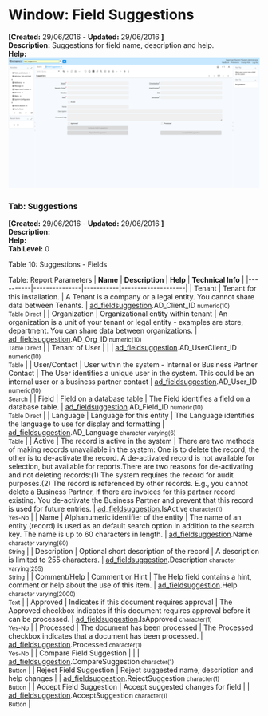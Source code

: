 # Window: Field Suggestions

**[Created:** 29/06/2016 - **Updated:** 29/06/2016 **]**  
**Description:** Suggestions for field name, description and help.  
**Help:**   
![](/img/docs/manual/FieldSuggestions-Window_iDempiere_v12.0.0.png)

### Tab: Suggestions

**[Created:** 29/06/2016 - **Updated:** 29/06/2016 **]**   
**Description:**   
**Help:**   
**Tab Level:** 0

Table 10: Suggestions - Fields 

Table: Report Parameters
| **Name** | **Description** | **Help** | **Technical Info** |
|----------|---------------|-----------|--------------------|
| Tenant | Tenant for this installation. | A Tenant is a company or a legal entity. You cannot share data between Tenants. | [ad_fieldsuggestion](https://idempiere-schemaspy.muriloht.com/adempiere/tables/ad_fieldsuggestion.html).AD_Client_ID<small> numeric(10) <br/> Table Direct</small> | 
| Organization | Organizational entity within tenant | An organization is a unit of your tenant or legal entity - examples are store, department. You can share data between organizations. | [ad_fieldsuggestion](https://idempiere-schemaspy.muriloht.com/adempiere/tables/ad_fieldsuggestion.html).AD_Org_ID<small> numeric(10) <br/> Table Direct</small> | 
| Tenant of User |  |  | [ad_fieldsuggestion](https://idempiere-schemaspy.muriloht.com/adempiere/tables/ad_fieldsuggestion.html).AD_UserClient_ID<small> numeric(10) <br/> Table</small> | 
| User/Contact | User within the system - Internal or Business Partner Contact | The User identifies a unique user in the system. This could be an internal user or a business partner contact | [ad_fieldsuggestion](https://idempiere-schemaspy.muriloht.com/adempiere/tables/ad_fieldsuggestion.html).AD_User_ID<small> numeric(10) <br/> Search</small> | 
| Field | Field on a database table | The Field identifies a field on a database table. | [ad_fieldsuggestion](https://idempiere-schemaspy.muriloht.com/adempiere/tables/ad_fieldsuggestion.html).AD_Field_ID<small> numeric(10) <br/> Table Direct</small> | 
| Language | Language for this entity | The Language identifies the language to use for display and formatting | [ad_fieldsuggestion](https://idempiere-schemaspy.muriloht.com/adempiere/tables/ad_fieldsuggestion.html).AD_Language<small> character varying(6) <br/> Table</small> | 
| Active | The record is active in the system | There are two methods of making records unavailable in the system: One is to delete the record, the other is to de-activate the record. A de-activated record is not available for selection, but available for reports.There are two reasons for de-activating and not deleting records:(1) The system requires the record for audit purposes.(2) The record is referenced by other records. E.g., you cannot delete a Business Partner, if there are invoices for this partner record existing. You de-activate the Business Partner and prevent that this record is used for future entries. | [ad_fieldsuggestion](https://idempiere-schemaspy.muriloht.com/adempiere/tables/ad_fieldsuggestion.html).IsActive<small> character(1) <br/> Yes-No</small> | 
| Name | Alphanumeric identifier of the entity | The name of an entity (record) is used as an default search option in addition to the search key. The name is up to 60 characters in length. | [ad_fieldsuggestion](https://idempiere-schemaspy.muriloht.com/adempiere/tables/ad_fieldsuggestion.html).Name<small> character varying(60) <br/> String</small> | 
| Description | Optional short description of the record | A description is limited to 255 characters. | [ad_fieldsuggestion](https://idempiere-schemaspy.muriloht.com/adempiere/tables/ad_fieldsuggestion.html).Description<small> character varying(255) <br/> String</small> | 
| Comment/Help | Comment or Hint | The Help field contains a hint, comment or help about the use of this item. | [ad_fieldsuggestion](https://idempiere-schemaspy.muriloht.com/adempiere/tables/ad_fieldsuggestion.html).Help<small> character varying(2000) <br/> Text</small> | 
| Approved | Indicates if this document requires approval | The Approved checkbox indicates if this document requires approval before it can be processed. | [ad_fieldsuggestion](https://idempiere-schemaspy.muriloht.com/adempiere/tables/ad_fieldsuggestion.html).IsApproved<small> character(1) <br/> Yes-No</small> | 
| Processed | The document has been processed | The Processed checkbox indicates that a document has been processed. | [ad_fieldsuggestion](https://idempiere-schemaspy.muriloht.com/adempiere/tables/ad_fieldsuggestion.html).Processed<small> character(1) <br/> Yes-No</small> | 
| Compare Field Suggestion |  |  | [ad_fieldsuggestion](https://idempiere-schemaspy.muriloht.com/adempiere/tables/ad_fieldsuggestion.html).CompareSuggestion<small> character(1) <br/> Button</small> | 
| Reject Field Suggestion | Reject suggested name, description and help changes |  | [ad_fieldsuggestion](https://idempiere-schemaspy.muriloht.com/adempiere/tables/ad_fieldsuggestion.html).RejectSuggestion<small> character(1) <br/> Button</small> | 
| Accept Field Suggestion | Accept suggested changes for field |  | [ad_fieldsuggestion](https://idempiere-schemaspy.muriloht.com/adempiere/tables/ad_fieldsuggestion.html).AcceptSuggestion<small> character(1) <br/> Button</small> | 


